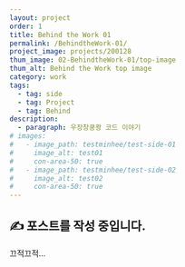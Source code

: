 ```yaml
---
layout: project
order: 1
title: Behind the Work 01
permalink: /BehindtheWork-01/
project_image: projects/200128
thum_image: 02-BehindtheWork-01/top-image
thum_alt: Behind the Work top image
category: work
tags:
  - tag: side
  - tag: Project
  - tag: Behind
description:
  - paragraph: 우장창쿵쾅 코드 이야기
# images:
#   - image_path: testminhee/test-side-01
#     image_alt: test01
#     con-area-50: true
#   - image_path: testminhee/test-side-02
#     image_alt: test02
#     con-area-50: true
---
```


## ✍️ 포스트를 작성 중입니다.

끄적끄적...
